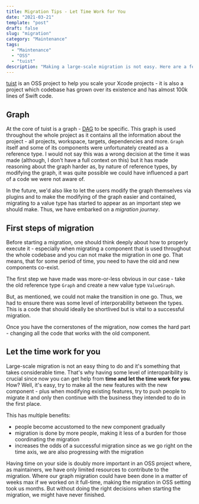 ```yaml
---
title: Migration Tips - Let Time Work for You
date: "2021-03-21"
template: "post"
draft: false
slug: "migration"
category: "Maintenance"
tags:
  - "Maintenance"
  - "OSS"
  - "tuist"
description: "Making a large-scale migration is not easy. Here are a few tips I have observed in the latest migration done for tuist."
---
```


[tuist](https://github.com/tuist/tuist) is an OSS project to help you scale your Xcode projects - it is also a project which codebase has grown over its existence and has almost 100k lines of Swift code.

## Graph

At the core of tuist is a graph - [DAG](https://en.wikipedia.org/wiki/Directed_acyclic_graph) to be specific. This graph is used throughout the whole project as it contains all the information about the project - all projects, workspace, targets, dependencies and more. `Graph` itself and some of its components were unfortunately created as a reference type. I would not say this was a wrong decision at the time it was made (although, I don't have a full context on this) but it has made reasoning about the graph harder as, by nature of reference types, by modifying the graph, it was quite possible we could have influenced a part of a code we were not aware of.

In the future, we'd also like to let the users modify the graph themselves via plugins and to make the modifying of the graph easier and contained, migrating to a value type has started to appear as an important step we should make. Thus, we have embarked on a *migration journey*.

## First steps of migration

Before starting a migration, one should think deeply about how to properly execute it - especially when migrating a component that is used throughout the whole codebase and you can not make the migration in one go. That means, that for some period of time, you need to have the old and new components co-exist.

The first step we have made was more-or-less obvious in our case - take the old reference type `Graph` and create a new value type `ValueGraph`. 

But, as mentioned, we could not make the transition in one go. Thus, we had to ensure there was some level of interporability between the types. This is a code that should ideally be shortlived but is vital to a successful migration.

Once you have the cornerstones of the migration, now comes the hard part - changing all the code that works with the old component. 

## Let the time work for you

Large-scale migration is not an easy thing to do and it's something that takes considerable time. That's why having some level of interoparibility is crucial since now you can get help from **time and let the time work for you**. How? Well, it's easy, try to make all the new features with the new component - plus when modifying existing features, try to push people to migrate it and only then continue with the business they intended to do in the first place.

This has multiple benefits:
- people become accustomed to the new component gradually
- migration is done by more people, making it less of a burden for those coordinating the migration
- increases the odds of a successful migration since as we go right on the time axis, we are also progressing with the migration

Having time on your side is doubly more important in an OSS project where, as maintainers, we have only limited resources to contribute to the migration. Where our graph migration could have been done in a matter of weeks max if we worked on it full-time, making the migration in OSS setting took us months. But without doing the right decisions when starting the migration, we might have never finished.
